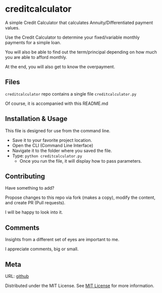 # creditcalculator
A simple Credit Calculator that calculates Annuity/Differentiated payment values.

Use the Credit Calculator to determine your fixed/variable monthly payments for a simple loan.

You will also be able to find out the term/principal depending on how much you are able to afford monthly.

At the end, you will also get to know the overpayment.

## Files
`creditcalculator` repo contains a single file `creditcalculator.py`

Of course, it is accompanied with this README.md

## Installation & Usage
This file is designed for use from the command line.

* Save it to your favorite project location.
* Open the CLI (Command Line Interface)
* Navigate it to the folder where you saved the file.
* Type: `python creditcalculator.py`
  * Once you run the file, it will display how to pass parameters.

## Contributing
Have something to add?

Propose changes to this repo via fork (makes a copy), modify the content, and create PR (Pull requests).

I will be happy to look into it.

## Comments
Insights from a different set of eyes are important to me.

I appreciate comments, big or small.

## Meta
URL: [github](https:/github.com/veena-LINE/creditcalculator)

Distributed under the MIT License. See [MIT License](https://choosealicense.com/licenses/mit/) for more information.
